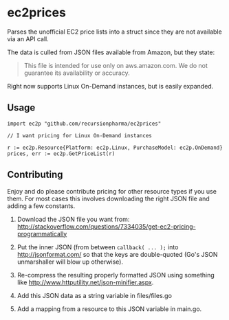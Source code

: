 # ec2prices
Parses the unofficial EC2 price lists into a struct since they are not available via an API call.

The data is culled from JSON files available from Amazon, but they state:
> This file is intended for use only on aws.amazon.com. We do not guarantee its availability or accuracy.

Right now supports Linux On-Demand instances, but is easily expanded.

## Usage

```
import ec2p "github.com/recursionpharma/ec2prices"

// I want pricing for Linux On-Demand instances

r := ec2p.Resource{Platform: ec2p.Linux, PurchaseModel: ec2p.OnDemand}
prices, err := ec2p.GetPriceList(r)
```

## Contributing

Enjoy and do please contribute pricing for other resource types if you use
them. For most cases this involves downloading the right JSON file and adding
a few constants.

1. Download the JSON file you want from: http://stackoverflow.com/questions/7334035/get-ec2-pricing-programmatically

2. Put the inner JSON (from between `callback( ... );` into http://jsonformat.com/ so that the keys are double-quoted (Go's JSON unmarshaller will blow up otherwise).

3. Re-compress the resulting properly formatted JSON using something like
   http://www.httputility.net/json-minifier.aspx.

4. Add this JSON data as a string variable in files/files.go

5. Add a mapping from a resource to this JSON variable in main.go.
